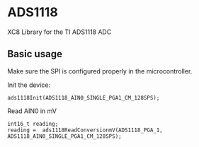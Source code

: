 # ADS1118
XC8 Library for the TI ADS1118 ADC

## Basic usage
Make sure the SPI is configured properly in the microcontroller.

Init the device:

    ads1118Init(ADS1118_AIN0_SINGLE_PGA1_CM_128SPS);

Read  AIN0 in mV

    int16_t reading;
    reading =  ads1118ReadConversionmV(ADS1118_PGA_1, ADS1118_AIN0_SINGLE_PGA1_CM_128SPS);

<!--stackedit_data:
eyJoaXN0b3J5IjpbMTQwMzM1ODI2NSw5MDU0OTQ2NzYsLTExMD
Y5MTE1MTddfQ==
-->